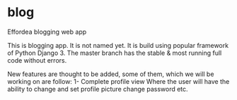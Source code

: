 # blog
Effordea blogging web app

This is blogging app. It is not named yet. It is build using popular framework of Python Django 3.
The master branch has the stable & most running full code without errors.

 New features are thought to be added, some of them, which we will be working on are follow:
 1- Complete profile view
  Where the user will have the ability to change and set profile picture
  change password etc.
